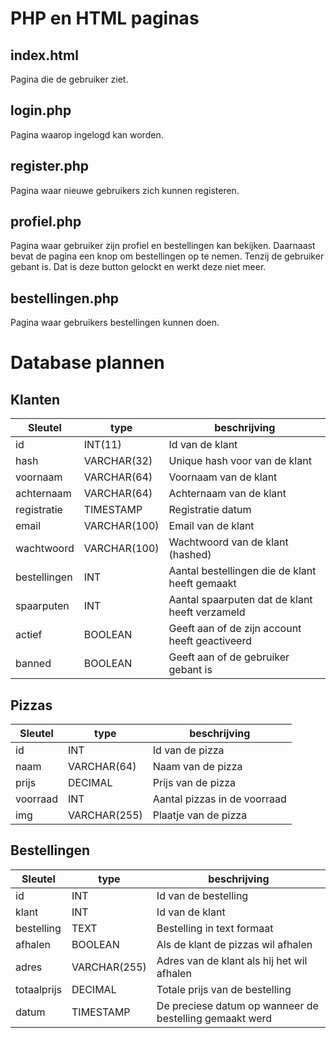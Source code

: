 # PHP en HTML paginas
## index.html
Pagina die de gebruiker ziet.
## login.php
Pagina waarop ingelogd kan worden.
## register.php
Pagina waar nieuwe gebruikers zich kunnen registeren.
## profiel.php
Pagina waar gebruiker zijn profiel en bestellingen kan bekijken.
Daarnaast bevat de pagina een knop om bestellingen op te nemen. Tenzij de gebruiker gebant is. Dat is deze button gelockt en werkt deze niet meer.
## bestellingen.php
Pagina waar gebruikers bestellingen kunnen doen.

##


# Database plannen
## Klanten
|Sleutel  		| type 			| beschrijving |
|---		 	| --- 			| --- |
| id		 	| INT(11)		| Id van de klant									|
| hash		 	| VARCHAR(32)	| Unique hash voor van de klant						|
| voornaam 		| VARCHAR(64) 	| Voornaam van de klant								|
| achternaam 	| VARCHAR(64) 	| Achternaam van de klant 							|
| registratie 	| TIMESTAMP	 	| Registratie datum									|
| email		 	| VARCHAR(100) 	| Email van de klant	 							|
| wachtwoord 	| VARCHAR(100) 	| Wachtwoord van de klant (hashed)					|
| bestellingen	| INT	 		| Aantal bestellingen die de klant heeft gemaakt 	|
| spaarputen	| INT			| Aantal spaarputen dat de klant heeft verzameld	|
| actief		| BOOLEAN		| Geeft aan of de zijn account heeft geactiveerd	|
| banned		| BOOLEAN		| Geeft aan of de gebruiker gebant is				|

## Pizzas
|Sleutel  		| type 			| beschrijving |
|---		 	| --- 			| --- |
| id		 	| INT			| Id van de pizza									|
| naam	 		| VARCHAR(64) 	| Naam van de pizza									|
| prijs		 	| DECIMAL	 	| Prijs van de pizza	 							|
| voorraad	 	| INT		 	| Aantal pizzas in de voorraad						|
| img		 	| VARCHAR(255)	| Plaatje van de pizza	 							|

## Bestellingen
|Sleutel  		| type 			| beschrijving |
|---		 	| --- 			| --- |
| id		 	| INT			| Id van de bestelling								|
| klant	 		| INT		 	| Id van de klant									|
| bestelling    | TEXT          | Bestelling in text formaat                        |
| afhalen		| BOOLEAN	 	| Als de klant de pizzas wil afhalen				|
| adres			| VARCHAR(255)  | Adres van de klant als hij het wil afhalen		|
| totaalprijs   | DECIMAL       | Totale prijs van de bestelling                    |
| datum         | TIMESTAMP     | De preciese datum op wanneer de bestelling gemaakt werd |

